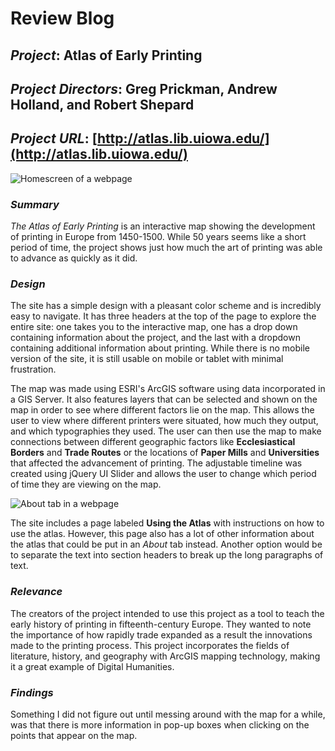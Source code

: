 # Review Blog

## _Project_: Atlas of Early Printing

## _Project Directors_: Greg Prickman, Andrew Holland, and Robert Shepard

## _Project URL_: [http://atlas.lib.uiowa.edu/](http://atlas.lib.uiowa.edu/)

![Homescreen of a webpage](https://zXtrada.github.io/Zachary-Estrada/images/atlastwo.png)

### _Summary_

_The Atlas of Early Printing_ is an interactive map showing the development of printing in Europe from 1450-1500. While 50 years seems like a short period of time, the project shows just how much the art of printing was able to advance as quickly as it did. 

### _Design_

The site has a simple design with a pleasant color scheme and is incredibly easy to navigate. It has three headers at the top of the page to explore the entire site: one takes you to the interactive map, one has a drop down containing information about the project, and the last with a dropdown containing additional information about printing. While there is no mobile version of the site, it is still usable on mobile or tablet with minimal frustration. 

The map was made using ESRI's ArcGIS software using data incorporated in a GIS Server. It also features layers that can be selected and shown on the map in order to see where different factors lie on the map. This allows the user to view where different printers were situated, how much they output, and which typographies they used. The user can then use the map to make connections between different geographic factors like **Ecclesiastical Borders** and **Trade Routes** or the locations of **Paper Mills** and **Universities** that affected the advancement of printing. The adjustable timeline was created using jQuery UI Slider and allows the user to change which period of time they are viewing on the map.

![About tab in a webpage](https://zXtrada.github.io/Zachary-Estrada/images/atlasone.png)

The site includes a page labeled **Using the Atlas** with instructions on how to use the atlas. However, this page also has a lot of other information about the atlas that could be put in an _About_ tab instead. Another option would be to separate the text into section headers to break up the long paragraphs of text. 

### _Relevance_

The creators of the project intended to use this project as a tool to teach the early history of printing in fifteenth-century Europe. They wanted to note the importance of how rapidly trade expanded as a result the innovations made to the printing process. This project incorporates the fields of literature, history, and geography with ArcGIS mapping technology, making it a great example of Digital Humanities.

### _Findings_

Something I did not figure out until messing around with the map for a while, was that there is more information in pop-up boxes when clicking on the points that appear on the map.
